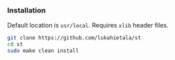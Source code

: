 ### Installation

Default location is `usr/local`. Requires `xlib` header files.

```bash
git clone https://github.com/lukahietala/st
cd st
sudo make clean install
```
